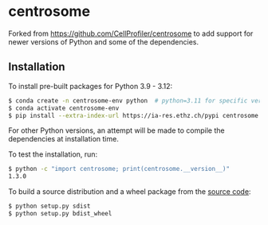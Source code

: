 # centrosome

Forked from https://github.com/CellProfiler/centrosome to add support for newer versions of Python and some of the dependencies.

## Installation

To install pre-built packages for Python 3.9 - 3.12:

```sh
$ conda create -n centrosome-env python  # python=3.11 for specific version
$ conda activate centrosome-env
$ pip install --extra-index-url https://ia-res.ethz.ch/pypi centrosome
```

For other Python versions, an attempt will be made to compile the dependencies at installation time.

To test the installation, run:

```sh
$ python -c "import centrosome; print(centrosome.__version__)"
1.3.0
```

To build a source distribution and a wheel package from the [source code](https://github.com/aarpon/centrosome):

```sh
$ python setup.py sdist
$ python setup.py bdist_wheel
```

